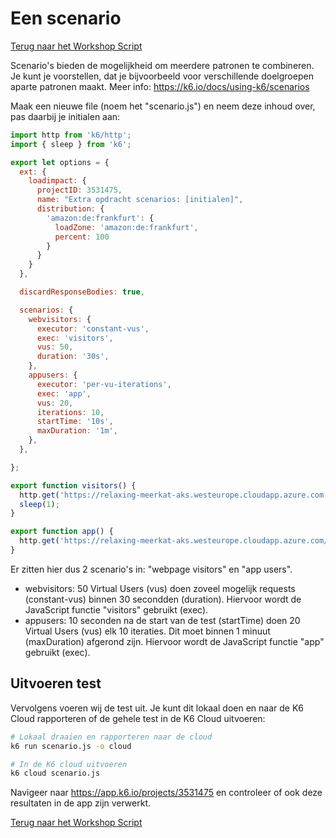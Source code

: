 # Een scenario

[Terug naar het Workshop Script](handson.md)

Scenario's bieden de mogelijkheid om meerdere patronen te combineren. Je kunt je voorstellen, dat je bijvoorbeeld voor verschillende doelgroepen aparte patronen maakt. 
Meer info: https://k6.io/docs/using-k6/scenarios

Maak een nieuwe file (noem het "scenario.js") en neem deze inhoud over, pas daarbij je initialen aan: 

```javascript
import http from 'k6/http';
import { sleep } from 'k6';

export let options = {
  ext: {
    loadimpact: {
      projectID: 3531475,
      name: "Extra opdracht scenarios: [initialen]",
      distribution: {
        'amazon:de:frankfurt': {
          loadZone: 'amazon:de:frankfurt',
          percent: 100
        }
      }
    }
  },

  discardResponseBodies: true,

  scenarios: {
    webvisitors: {
      executor: 'constant-vus',
      exec: 'visitors',
      vus: 50,
      duration: '30s',
    },
    appusers: {
      executor: 'per-vu-iterations',
      exec: 'app',
      vus: 20,
      iterations: 10,
      startTime: '10s',
      maxDuration: '1m',
    },
  },

};

export function visitors() {
  http.get('https://relaxing-meerkat-aks.westeurope.cloudapp.azure.com');
  sleep(1);
}

export function app() {
  http.get('https://relaxing-meerkat-aks.westeurope.cloudapp.azure.com/api/candidates/match');
}
```

Er zitten hier dus 2 scenario's in: "webpage visitors" en "app users". 

- webvisitors: 50 Virtual Users (vus) doen zoveel mogelijk requests (constant-vus) binnen 30 secondden (duration). Hiervoor wordt de JavaScript functie "visitors" gebruikt (exec).
- appusers: 10 seconden na de start van de test (startTime) doen 20 Virtual Users (vus) elk 10 iteraties. Dit moet binnen 1 minuut (maxDuration) afgerond zijn. Hiervoor wordt de JavaScript functie "app" gebruikt (exec).

## Uitvoeren test

Vervolgens voeren wij de test uit. Je kunt dit lokaal doen en naar de K6 Cloud rapporteren of de gehele test in de K6 Cloud uitvoeren:

```bash
# Lokaal draaien en rapporteren naar de cloud
k6 run scenario.js -o cloud

# In de K6 cloud uitvoeren
k6 cloud scenario.js
```

Navigeer naar https://app.k6.io/projects/3531475 en controleer of ook deze resultaten in de app zijn verwerkt.


[Terug naar het Workshop Script](handson.md)